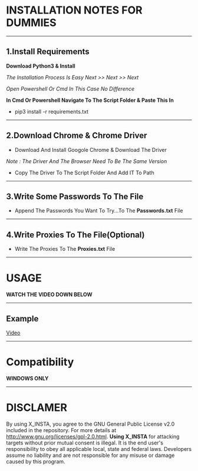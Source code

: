 
# INSTALLATION NOTES FOR DUMMIES

---

## 1.Install Requirements

**Download Python3 & Install**

*The Installation Process Is Easy Next >> Next >> Next*

*Open Powershell Or Cmd In This Case No Difference*

**In Cmd Or Powershell Navigate To The Script Folder & Paste This In**  

- pip3 install -r requirements.txt

---

## 2.Download Chrome & Chrome Driver

- Download And Install Googole Chrome & Download The Driver

*Note : The Driver And The Browser Need To Be The Same Version*

- Copy The Driver To The Script Folder And Add IT To Path


---


## 3.Write Some Passwords To The File 

- Append The Passwords You Want To Try...To The **Passwords.txt** File 
 
--- 

## 4.Write Proxies To The File(Optional)

- Write The Proxies To The **Proxies.txt** File

---

# USAGE


**WATCH THE VIDEO DOWN BELOW**


---
## Example

[Video](https://streamable.com/3cboed)

---

# Compatibility

**WINDOWS ONLY**

---
# DISCLAMER 

By using X_INSTA, you agree to the GNU General Public License v2.0 included in the repository. For more details at http://www.gnu.org/licenses/gpl-2.0.html. **Using X_INSTA**  for attacking targets without prior mutual consent is illegal. It is the end user's responsibility to obey all applicable local, state and federal laws. Developers assume no liability and are not responsible for any misuse or damage caused by this program.
